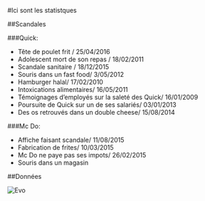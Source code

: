 #Ici sont les statistques

##Scandales
	
###Quick:

* Tête de poulet frit / 25/04/2016
* Adolescent mort de son repas / 18/02/2011
* Scandale sanitaire / 18/12/2015
* Souris dans un fast food/ 3/05/2012 
* Hamburger halal/ 17/02/2010
* Intoxications alimentaires/ 16/05/2011
* Témoignages d’employés sur la saleté des Quick/ 16/01/2009
* Poursuite de Quick sur un de ses salariés/ 03/01/2013
* Des os retrouvés dans un double cheese/ 15/08/2014
	
###Mc Do:
* Affiche faisant scandale/ 11/08/2015
* Fabrication de frites/ 10/03/2015
* Mc Do ne paye pas ses impots/ 26/02/2015
* Souris dans un magasin  


##Données

![Evo](http://mfs0.cdnsw.com/fs/Root/3hcm0-evolution_graphique.png "Evolution")
